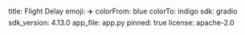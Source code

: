 title: Flight Delay
emoji: ✈️
colorFrom: blue
colorTo: indigo
sdk: gradio
sdk_version: 4.13.0
app_file: app.py
pinned: true
license: apache-2.0